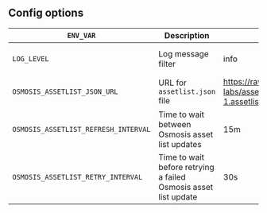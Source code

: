 ## Config options
| `ENV_VAR` | Description | Default | Options |
| ------- | ---- | --- | --- |
| `LOG_LEVEL` | Log message filter | info | debug, info, warning, error |
| `OSMOSIS_ASSETLIST_JSON_URL` | URL for `assetlist.json` file | https://raw.githubusercontent.com/osmosis-labs/assetlists/main/osmosis-1/osmosis-1.assetlist.json | |
| `OSMOSIS_ASSETLIST_REFRESH_INTERVAL` | Time to wait between Osmosis asset list updates | 15m | Valid `time.Duration` string |
| `OSMOSIS_ASSETLIST_RETRY_INTERVAL` | Time to wait before retrying a failed Osmosis asset list update | 30s | Valid `time.Duration` string |
